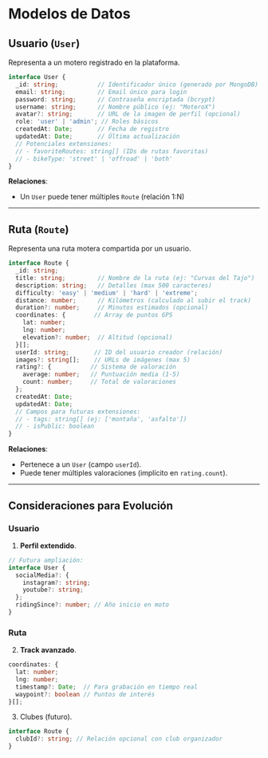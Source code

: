 # Modelos de Datos

## Usuario (`User`)

Representa a un motero registrado en la plataforma.

```ts
interface User {
  _id: string;           // Identificador único (generado por MongoDB)
  email: string;         // Email único para login
  password: string;      // Contraseña encriptada (bcrypt)
  username: string;      // Nombre público (ej: "MoteroX")
  avatar?: string;       // URL de la imagen de perfil (opcional)
  role: 'user' | 'admin'; // Roles básicos
  createdAt: Date;       // Fecha de registro
  updatedAt: Date;       // Última actualización
  // Potenciales extensiones:
  // - favoriteRoutes: string[] (IDs de rutas favoritas)
  // - bikeType: 'street' | 'offroad' | 'both'
}
```

**Relaciones**:

- Un `User` puede tener múltiples `Route` (relación 1:N)
---
## Ruta (`Route`)

Representa una ruta motera compartida por un usuario.

```ts
interface Route {
  _id: string;
  title: string;         // Nombre de la ruta (ej: "Curvas del Tajo")
  description: string;   // Detalles (max 500 caracteres)
  difficulty: 'easy' | 'medium' | 'hard' | 'extreme';
  distance: number;      // Kilómetros (calculado al subir el track)
  duration?: number;     // Minutos estimados (opcional)
  coordinates: {        // Array de puntos GPS
    lat: number;
    lng: number;
    elevation?: number;  // Altitud (opcional)
  }[];
  userId: string;       // ID del usuario creador (relación)
  images?: string[];    // URLs de imágenes (max 5)
  rating?: {           // Sistema de valoración
    average: number;   // Puntuación media (1-5)
    count: number;     // Total de valoraciones
  };
  createdAt: Date;
  updatedAt: Date;
  // Campos para futuras extensiones:
  // - tags: string[] (ej: ['montaña', 'asfalto'])
  // - isPublic: boolean
}
```

**Relaciones**:

- Pertenece a un `User` (campo `userId`).
- Puede tener múltiples valoraciones (implícito en `rating.count`).
---
## Consideraciones para Evolución

### Usuario

1. **Perfil extendido**.

```ts
// Futura ampliación:
interface User {
  socialMedia?: {
    instagram?: string;
    youtube?: string;
  };
  ridingSince?: number; // Año inicio en moto
}
```
### Ruta

2. **Track avanzado**.

```ts
coordinates: {
  lat: number;
  lng: number;
  timestamp?: Date;  // Para grabación en tiempo real
  waypoint?: boolean // Puntos de interés
}[];
```

3. Clubes (futuro).

```ts
interface Route {
  clubId?: string; // Relación opcional con club organizador
}
```